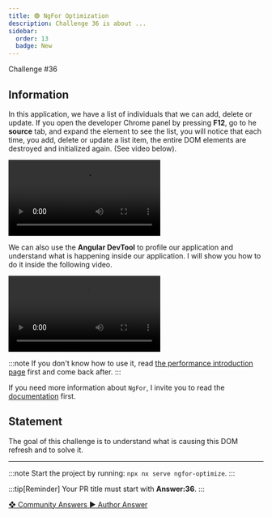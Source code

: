 ```yaml
---
title: 🟢 NgFor Optimization
description: Challenge 36 is about ...
sidebar:
  order: 13
  badge: New
---
```


<div class="chip">Challenge #36</div>

## Information

In this application, we have a list of individuals that we can add, delete or update. If you open the developer Chrome panel by pressing **F12**, go to he <b>source</b> tab, and expand the element to see the list, you will notice that each time, you add, delete or update a list item, the entire DOM elements are destroyed and initialized again. (See video below).

<video controls src="https://github.com/tomalaforge/angular-challenges/assets/30832608/71b90307-3ee3-42c0-a532-b67ce4f20bf6">
</video>

We can also use the <b>Angular DevTool</b> to profile our application and understand what is happening inside our application. I will show you how to do it inside the following video.

<video controls src="https://github.com/tomalaforge/angular-challenges/assets/30832608/dd8108c6-1d89-4b05-9aa5-e760bd6f7f11">
</video>

:::note
If you don't know how to use it, read [the performance introduction page](/challenges/angular-performance/) first and come back after.
:::

If you need more information about `NgFor`, I invite you to read the [documentation](https://angular.io/api/common/NgFor) first.

## Statement

The goal of this challenge is to understand what is causing this DOM refresh and to solve it.

---

:::note
Start the project by running: `npx nx serve ngfor-optimize`.
:::

:::tip[Reminder]
Your PR title must start with <b>Answer:36</b>.
:::

<div class="article-footer">
  <a
    href="https://github.com/tomalaforge/angular-challenges/pulls?q=label%3A36+label%3Aanswer"
    alt="NgFor Optimization community solutions">
    ❖ Community Answers
  </a>
  <a
    href='https://github.com/tomalaforge/angular-challenges/pulls?q=label%3A36+label%3A"answer+author"'
    alt="NgFor Optimization solution author">
    ▶︎ Author Answer
  </a>
</div>
